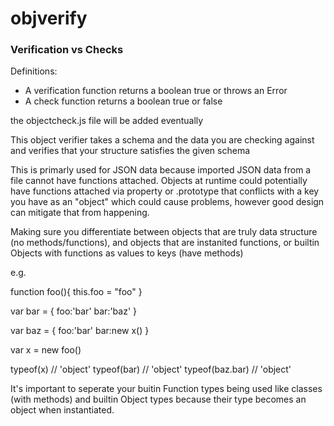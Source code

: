 # objverify

### Verification vs Checks

Definitions:
- A verification function returns a boolean true or throws an Error
- A check function returns a boolean true or false

the objectcheck.js file will be added eventually

This object verifier takes a schema and the data you are checking against and verifies that your structure satisfies the given schema 

This is primarly used for JSON data because imported JSON data from a file cannot have functions attached. Objects at runtime could potentially have functions attached via property or .prototype that conflicts with a key you have as an "object" which could cause problems, however good design can mitigate that from happening. 

Making sure you differentiate between objects that are truly data structure (no methods/functions), and objects that are instanited functions, or builtin Objects with functions as values to keys (have methods)

e.g. 

function foo(){
  this.foo = "foo"
}

var bar = {
  foo:'bar'
  bar:'baz'
}

var baz = {
  foo:'bar'
  bar:new x()
}

var x = new foo()

typeof(x) // 'object'
typeof(bar) // 'object'
typeof(baz.bar) // 'object'

It's important to seperate your buitin Function types being used like classes (with methods) and builtin Object types because their type becomes an object when instantiated.

